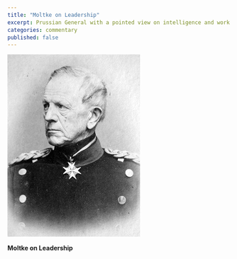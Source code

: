 ```yaml
---
title: "Moltke on Leadership"
excerpt: Prussian General with a pointed view on intelligence and work ethics.
categories: commentary
published: false
---
```

!["Moltke"](/images/moltke.jpg)

__Moltke on Leadership__
